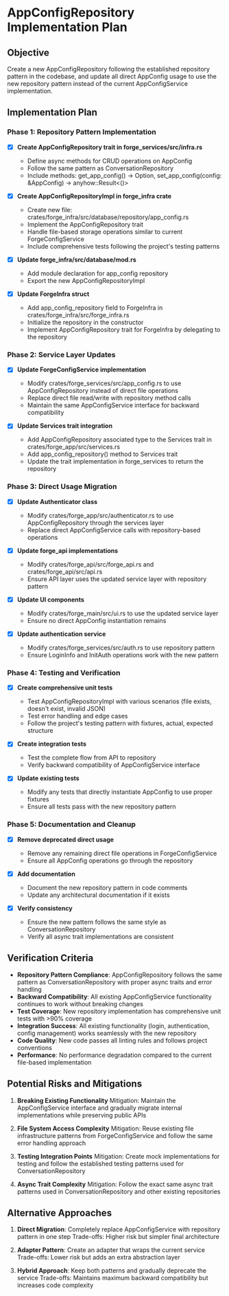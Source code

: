 # AppConfigRepository Implementation Plan

## Objective

Create a new AppConfigRepository following the established repository pattern in the codebase, and update all direct AppConfig usage to use the new repository pattern instead of the current AppConfigService implementation.

## Implementation Plan

### Phase 1: Repository Pattern Implementation

- [x] **Create AppConfigRepository trait in forge_services/src/infra.rs**
  - Define async methods for CRUD operations on AppConfig
  - Follow the same pattern as ConversationRepository
  - Include methods: get_app_config() -> Option<AppConfig>, set_app_config(config: &AppConfig) -> anyhow::Result<()>

- [x] **Create AppConfigRepositoryImpl in forge_infra crate**
  - Create new file: crates/forge_infra/src/database/repository/app_config.rs
  - Implement the AppConfigRepository trait
  - Handle file-based storage operations similar to current ForgeConfigService
  - Include comprehensive tests following the project's testing patterns

- [x] **Update forge_infra/src/database/mod.rs**
  - Add module declaration for app_config repository
  - Export the new AppConfigRepositoryImpl

- [x] **Update ForgeInfra struct**
  - Add app_config_repository field to ForgeInfra in crates/forge_infra/src/forge_infra.rs
  - Initialize the repository in the constructor
  - Implement AppConfigRepository trait for ForgeInfra by delegating to the repository

### Phase 2: Service Layer Updates

- [x] **Update ForgeConfigService implementation**
  - Modify crates/forge_services/src/app_config.rs to use AppConfigRepository instead of direct file operations
  - Replace direct file read/write with repository method calls
  - Maintain the same AppConfigService interface for backward compatibility

- [x] **Update Services trait integration**
  - Add AppConfigRepository associated type to the Services trait in crates/forge_app/src/services.rs
  - Add app_config_repository() method to Services trait
  - Update the trait implementation in forge_services to return the repository

### Phase 3: Direct Usage Migration

- [x] **Update Authenticator class**
  - Modify crates/forge_app/src/authenticator.rs to use AppConfigRepository through the services layer
  - Replace direct AppConfigService calls with repository-based operations

- [x] **Update forge_api implementations**
  - Modify crates/forge_api/src/forge_api.rs and crates/forge_api/src/api.rs
  - Ensure API layer uses the updated service layer with repository pattern

- [x] **Update UI components**
  - Modify crates/forge_main/src/ui.rs to use the updated service layer
  - Ensure no direct AppConfig instantiation remains

- [x] **Update authentication service**
  - Modify crates/forge_services/src/auth.rs to use repository pattern
  - Ensure LoginInfo and InitAuth operations work with the new pattern

### Phase 4: Testing and Verification

- [x] **Create comprehensive unit tests**
  - Test AppConfigRepositoryImpl with various scenarios (file exists, doesn't exist, invalid JSON)
  - Test error handling and edge cases
  - Follow the project's testing pattern with fixtures, actual, expected structure

- [x] **Create integration tests**
  - Test the complete flow from API to repository
  - Verify backward compatibility of AppConfigService interface

- [x] **Update existing tests**
  - Modify any tests that directly instantiate AppConfig to use proper fixtures
  - Ensure all tests pass with the new repository pattern

### Phase 5: Documentation and Cleanup

- [x] **Remove deprecated direct usage**
  - Remove any remaining direct file operations in ForgeConfigService
  - Ensure all AppConfig operations go through the repository

- [x] **Add documentation**
  - Document the new repository pattern in code comments
  - Update any architectural documentation if it exists

- [x] **Verify consistency**
  - Ensure the new pattern follows the same style as ConversationRepository
  - Verify all async trait implementations are consistent

## Verification Criteria

- **Repository Pattern Compliance**: AppConfigRepository follows the same pattern as ConversationRepository with proper async traits and error handling
- **Backward Compatibility**: All existing AppConfigService functionality continues to work without breaking changes
- **Test Coverage**: New repository implementation has comprehensive unit tests with >90% coverage
- **Integration Success**: All existing functionality (login, authentication, config management) works seamlessly with the new repository
- **Code Quality**: New code passes all linting rules and follows project conventions
- **Performance**: No performance degradation compared to the current file-based implementation

## Potential Risks and Mitigations

1. **Breaking Existing Functionality**
   Mitigation: Maintain the AppConfigService interface and gradually migrate internal implementations while preserving public APIs

2. **File System Access Complexity**
   Mitigation: Reuse existing file infrastructure patterns from ForgeConfigService and follow the same error handling approach

3. **Testing Integration Points**
   Mitigation: Create mock implementations for testing and follow the established testing patterns used for ConversationRepository

4. **Async Trait Complexity**
   Mitigation: Follow the exact same async trait patterns used in ConversationRepository and other existing repositories

## Alternative Approaches

1. **Direct Migration**: Completely replace AppConfigService with repository pattern in one step
   Trade-offs: Higher risk but simpler final architecture

2. **Adapter Pattern**: Create an adapter that wraps the current service
   Trade-offs: Lower risk but adds an extra abstraction layer

3. **Hybrid Approach**: Keep both patterns and gradually deprecate the service
   Trade-offs: Maintains maximum backward compatibility but increases code complexity